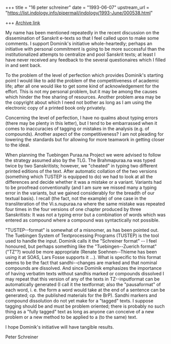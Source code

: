 +++
title = "16 peter schreiner"
date = "1993-06-07"
upstream_url = "https://list.indology.info/pipermail/indology/1993-June/000538.html"

+++
[Archive link](https://list.indology.info/pipermail/indology/1993-June/000538.html)

My name has been mentioned repeatedly in the recent discussion on the
dissemination of Sanskrit e-texts so that I feel called upon to make some
comments. I support Dominik's initiative whole-heartedly; perhaps an
initiative with personal commitment is going to be more successful than the
institutionalized attempts to centralize and pool Sanskrit texts; at least
I have never received any feedback to the several questionaires which I
filled in and sent back.

To the problem of the level of perfection which provides Dominik's starting
point I would like to add the problem of the competitiveness of academic life;
after all one would like to get some kind of acknowledgement for the effort.
This is not my personal problem, but it may be among the causes which hinder
the free sharing of resources. Another problem area may be the copyright about
which I need not bother as long as I am using the electronic copy of a printed
book only privately.

Concerning the level of perfection, I have no qualms about typing errors
(there may be plenty in this letter), but I tend to be embarrassed when it
comes to inaccuracies of tagging or mistakes in the analysis (e.g. of
compounds). Another aspect of the competitiveness? I am not pleading for
lowering the standards but for allowing for more teamwork in getting closer
to the ideal.

When planning the Tuebingen Puraa.na Project we were advised to follow the
strategy assumed also by the TLG. The Brahmapuraa.na was typed twice by
two Sanskritists; however, we "cheated" in typing two different printed
editions of the text. After automatic collation of the two versions (something
which TUSTEP is equipped to do) we had to look at all the differences and
decide whether it was a mistake or a variant. Variants had to be proofread
conventionally (and I am sure we missed many a typing error in the variants,
but we gained considerably for the breadth of our textual basis). I recall
(the fact, not the example) of one case in the transliteration of the
Vi.s.nupuraa.na where the same mistake was repeated four times in the four
versions of one chapter produced by three Sanskritists: It was not a typing
error but a combination of words which was entered as compound where a compound
was syntactically not possible.

"TUSTEP--format" is somewhat of a misnomer, as has been pointed out. The
Tuebingen System of Textprocessing Programs (TUSTEP) is the tool used to
handle the input. Dominik calls it the "Schreiner format" -- I feel honoured,
but perhaps something like the "Tuebingen--Zuerich format" ("TZ"?) would
be more appropriate (Renate Soehnen--Thieme has been using it at SOAS, Lars
Fosse supports it ...). What is specific to this format seems to be the fact
that sandhi--changes are marked and that nominal compounds are dissolved.
And since Dominik emphasizes the importance of having verbatim texts without
sandhis marked or compounds dissolved I may repeat that this version of
any of the texts in TZ--inputformat can be automatically generated (I call it
the textformat; also the "pausaformat" of each word, i. e. the form a word
would take at the end of a sentence can be generated; cp. the published
materials for the BrP). Sandhi markers and compound dissolution do not yet
make for a "tagged" texts. I suppose tagging should be and must be problem
oriented; there is probably no such thing as a "fully tagged" text as long
as anyone can conceive of a new problem or a new method to be applied to a
(to the same) text.

I hope Dominik's initiative will have tangible results.

Peter Schreiner





